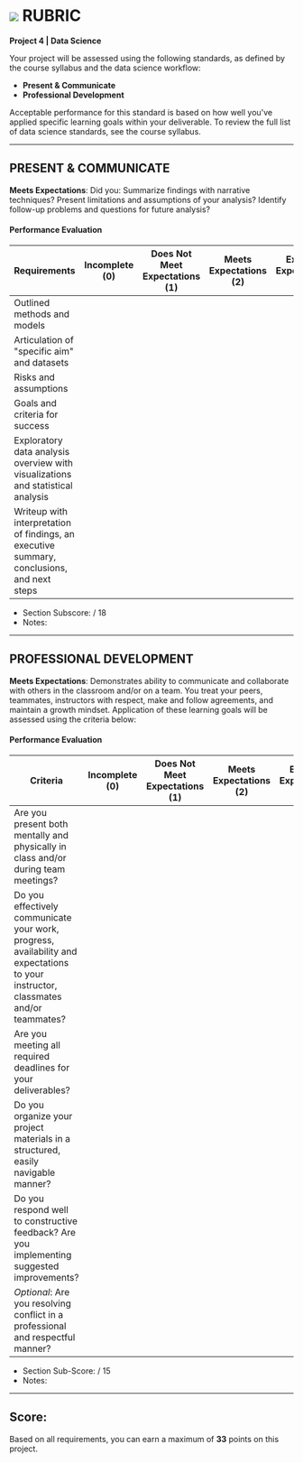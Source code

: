 # ![](https://ga-dash.s3.amazonaws.com/production/assets/logo-9f88ae6c9c3871690e33280fcf557f33.png) RUBRIC
**Project 4 | Data Science** 	 						

Your project will be assessed using the following standards, as defined by the course syllabus and the data science workflow:

- **Present & Communicate**
- **Professional Development**

Acceptable performance for this standard is based on how well you've applied specific learning goals within your deliverable. To review the full list of data science standards, see the course syllabus.

---

## PRESENT & COMMUNICATE
**Meets Expectations**: Did you: Summarize findings with narrative techniques? Present limitations and assumptions of your analysis? Identify follow-up problems and questions for future analysis?

#### Performance Evaluation

| Requirements | Incomplete (0) | Does Not Meet Expectations (1) | Meets Expectations (2) | Exceeds Expectations (3) |
|---|---|---|---|---|
| Outlined methods and models | | | | |
| Articulation of "specific aim" and datasets | | | | |
| Risks and assumptions | | | | |
| Goals and criteria for success | | | | |
| Exploratory data analysis overview with visualizations and statistical analysis | | | | |
| Writeup with interpretation of findings, an executive summary, conclusions, and next steps | | | | |

- Section Subscore:  / 18
- Notes:


---

## PROFESSIONAL DEVELOPMENT
**Meets Expectations**: Demonstrates ability to communicate and collaborate with others in the classroom and/or on a team. You treat your peers, teammates, instructors with respect, make and follow agreements, and maintain a growth mindset. Application of these learning goals will be assessed using the criteria below:

#### Performance Evaluation

| Criteria | Incomplete (0) | Does Not Meet Expectations (1) | Meets Expectations (2) | Exceeds Expectations (3) |
|---|---|---|---|---|
| Are you present both mentally and physically in class and/or during team meetings? | | | | |
| Do you effectively communicate your work, progress, availability and expectations to your instructor, classmates and/or teammates? | | | | |
| Are you meeting all required deadlines for your deliverables? | | | | |
| Do you organize your project materials in a structured, easily navigable manner? | | | | |
| Do you respond well to constructive feedback? Are you implementing suggested improvements? | | | | |
| *Optional*: Are you resolving conflict in a professional and respectful manner? | | | | |

- Section Sub-Score:  / 15
- Notes:

---

## Score:
Based on all requirements, you can earn a maximum of  **33**  points on this project.
